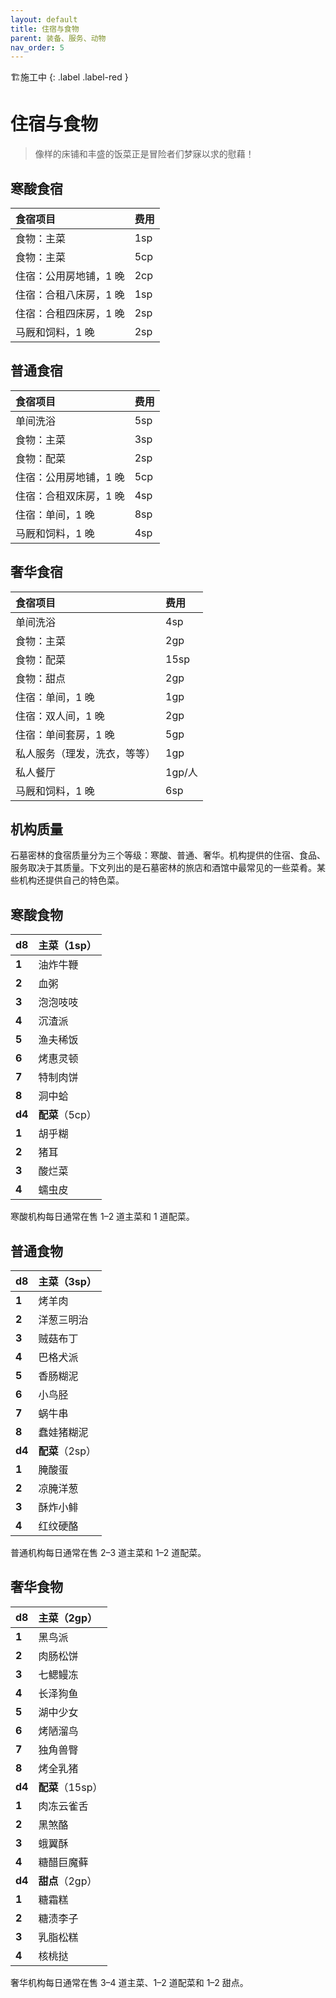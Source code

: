 ```yaml
---
layout: default
title: 住宿与食物
parent: 装备、服务、动物
nav_order: 5
---
```


🏗️施工中
{: .label .label-red }

# 住宿与食物

> 像样的床铺和丰盛的饭菜正是冒险者们梦寐以求的慰藉！

## 寒酸食宿

| **食宿项目**           | **费用** |
| :--------------------- | :------- |
| 食物：主菜             | 1sp      |
| 食物：主菜             | 5cp      |
| 住宿：公用房地铺，1 晚 | 2cp      |
| 住宿：合租八床房，1 晚 | 1sp      |
| 住宿：合租四床房，1 晚 | 2sp      |
| 马厩和饲料，1 晚       | 2sp      |

## 普通食宿

| **食宿项目**           | **费用** |
| :--------------------- | :------- |
| 单间洗浴               | 5sp      |
| 食物：主菜             | 3sp      |
| 食物：配菜             | 2sp      |
| 住宿：公用房地铺，1 晚 | 5cp      |
| 住宿：合租双床房，1 晚 | 4sp      |
| 住宿：单间，1 晚       | 8sp      |
| 马厩和饲料，1 晚       | 4sp      |

## 奢华食宿

| **食宿项目**                 | **费用** |
| :--------------------------- | :------- |
| 单间洗浴                     | 4sp      |
| 食物：主菜                   | 2gp      |
| 食物：配菜                   | 15sp     |
| 食物：甜点                   | 2gp      |
| 住宿：单间，1 晚             | 1gp      |
| 住宿：双人间，1 晚           | 2gp      |
| 住宿：单间套房，1 晚         | 5gp      |
| 私人服务（理发，洗衣，等等） | 1gp      |
| 私人餐厅                     | 1gp/人   |
| 马厩和饲料，1 晚             | 6sp      |

## 机构质量

石墓密林的食宿质量分为三个等级：寒酸、普通、奢华。机构提供的住宿、食品、服务取决于其质量。下文列出的是石墓密林的旅店和酒馆中最常见的一些菜肴。某些机构还提供自己的特色菜。

## 寒酸食物

| **d8** | **主菜**（1sp） |
| :----- | :-------------- |
| **1**  | 油炸牛鞭        |
| **2**  | 血粥            |
| **3**  | 泡泡吱吱        |
| **4**  | 沉渣派          |
| **5**  | 渔夫稀饭        |
| **6**  | 烤惠灵顿        |
| **7**  | 特制肉饼        |
| **8**  | 洞中蛤          |
| **d4** | **配菜**（5cp） |
| **1**  | 胡乎糊          |
| **2**  | 猪耳            |
| **3**  | 酸烂菜          |
| **4**  | 蠕虫皮          |

寒酸机构每日通常在售 1–2 道主菜和 1 道配菜。

## 普通食物

| **d8** | **主菜**（3sp） |
| :----- | :-------------- |
| **1**  | 烤羊肉          |
| **2**  | 洋葱三明治      |
| **3**  | 贼菇布丁        |
| **4**  | 巴格犬派        |
| **5**  | 香肠糊泥        |
| **6**  | 小鸟胫          |
| **7**  | 蜗牛串          |
| **8**  | 蠢娃猪糊泥      |
| **d4** | **配菜**（2sp） |
| **1**  | 腌酸蛋          |
| **2**  | 凉腌洋葱        |
| **3**  | 酥炸小鲱        |
| **4**  | 红纹硬酪        |

普通机构每日通常在售 2–3 道主菜和 1–2 道配菜。

## 奢华食物

| **d8** | **主菜**（2gp）  |
| :----- | :--------------- |
| **1**  | 黑鸟派           |
| **2**  | 肉肠松饼         |
| **3**  | 七鳃鳗冻         |
| **4**  | 长泽狗鱼         |
| **5**  | 湖中少女         |
| **6**  | 烤陋溜鸟         |
| **7**  | 独角兽臀         |
| **8**  | 烤全乳猪         |
| **d4** | **配菜**（15sp） |
| **1**  | 肉冻云雀舌       |
| **2**  | 黑煞酪           |
| **3**  | 蛾翼酥​           |
| **4**  | 糖醋巨魔藓       |
| **d4** | **甜点**（2gp）  |
| **1**  | 糖霜糕           |
| **2**  | 糖渍李子         |
| **3**  | 乳脂松糕         |
| **4**  | 核桃挞           |

奢华机构每日通常在售 3–4 道主菜、1–2 道配菜和 1–2 甜点。

